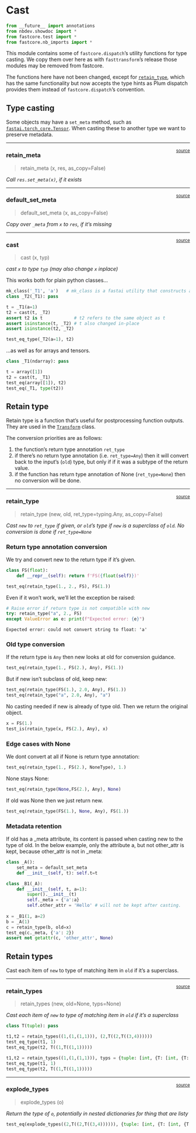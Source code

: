 # Cast


<!-- WARNING: THIS FILE WAS AUTOGENERATED! DO NOT EDIT! -->

``` python
from __future__ import annotations
from nbdev.showdoc import *
from fastcore.test import *
from fastcore.nb_imports import *
```

This module contains some of `fastcore.dispatch`’s utility functions for
type casting. We copy them over here as with `fasttransform`’s release
those modules may be removed from fastcore.

The functions here have not been changed, except for
[`retain_type`](https://AnswerDotAI.github.io/fasttransform/cast.html#retain_type),
which has the same functionality but now accepts the type hints as Plum
dispatch provides them instead of `fastcore.dispatch`’s convention.

## Type casting

Some objects may have a `set_meta` method, such as
[`fastai.torch_core.Tensor`](https://docs.fast.ai/torch_core.html#tensor.set_meta).
When casting these to another type we want to preserve metadata.

------------------------------------------------------------------------

<a
href="https://github.com/AnswerDotAI/fasttransform/blob/main/fasttransform/cast.py#L19"
target="_blank" style="float:right; font-size:smaller">source</a>

### retain_meta

>  retain_meta (x, res, as_copy=False)

*Call `res.set_meta(x)`, if it exists*

------------------------------------------------------------------------

<a
href="https://github.com/AnswerDotAI/fasttransform/blob/main/fasttransform/cast.py#L26"
target="_blank" style="float:right; font-size:smaller">source</a>

### default_set_meta

>  default_set_meta (x, as_copy=False)

*Copy over `_meta` from `x` to `res`, if it’s missing*

------------------------------------------------------------------------

<a
href="https://github.com/AnswerDotAI/fasttransform/blob/main/fasttransform/cast.py#L36"
target="_blank" style="float:right; font-size:smaller">source</a>

### cast

>  cast (x, typ)

*cast `x` to type `typ` (may also change `x` inplace)*

This works both for plain python classes…

``` python
mk_class('_T1', 'a')   # mk_class is a fastai utility that constructs a class.
class _T2(_T1): pass

t = _T1(a=1)
t2 = cast(t, _T2)        
assert t2 is t            # t2 refers to the same object as t
assert isinstance(t, _T2) # t also changed in-place
assert isinstance(t2, _T2)

test_eq_type(_T2(a=1), t2)
```

…as well as for arrays and tensors.

``` python
class _T1(ndarray): pass

t = array([1])
t2 = cast(t, _T1)
test_eq(array([1]), t2)
test_eq(_T1, type(t2))
```

## Retain type

Retain type is a function that’s useful for postprocessing function
outputs. They are used in the
[`Transform`](https://AnswerDotAI.github.io/fasttransform/transform.html#transform)
class.

The conversion priorities are as follows:

1.  the function’s return type annotation `ret_type`
2.  if there’s no return type annotation (i.e. `ret_type=Any`) then it
    will convert back to the input’s (`old`) type, but only if if it was
    a subtype of the return value.
3.  if the function has return type annotation of None (`ret_type=None`)
    then no conversion will be done.

------------------------------------------------------------------------

<a
href="https://github.com/AnswerDotAI/fasttransform/blob/main/fasttransform/cast.py#L47"
target="_blank" style="float:right; font-size:smaller">source</a>

### retain_type

>  retain_type (new, old, ret_type=typing.Any, as_copy=False)

*Cast `new` to `ret_type` if given, or `old`’s type if `new` is a
superclass of `old`. No conversion is done if `ret_type=None`*

### Return type annotation conversion

We try and convert new to the return type if it’s given.

``` python
class FS(float):
    def __repr__(self): return f'FS({float(self)})'
```

``` python
test_eq(retain_type(1., 2., FS), FS(1.))
```

Even if it won’t work, we’ll let the exception be raised:

``` python
# Raise error if return type is not compatible with new
try: retain_type("a", 2., FS)
except ValueError as e: print(f"Expected error: {e}")
```

    Expected error: could not convert string to float: 'a'

### Old type conversion

If the return type is `Any` then new looks at old for conversion
guidance.

``` python
test_eq(retain_type(1., FS(2.), Any), FS(1.))
```

But if new isn’t subclass of old, keep new:

``` python
test_eq(retain_type(FS(1.), 2.0, Any), FS(1.))
test_eq(retain_type("a", 2.0, Any), "a")
```

No casting needed if new is already of type old. Then we return the
original object.

``` python
x = FS(1.)
test_is(retain_type(x, FS(2.), Any), x)
```

### Edge cases with None

We dont convert at all if None is return type annotation:

``` python
test_eq(retain_type(1., FS(2.), NoneType), 1.)
```

None stays None:

``` python
test_eq(retain_type(None,FS(2.), Any), None)
```

If old was None then we just return new.

``` python
test_eq(retain_type(FS(1.), None, Any), FS(1.))
```

### Metadata retention

If old has a \_meta attribute, its content is passed when casting new to
the type of old. In the below example, only the attribute a, but not
other_attr is kept, because other_attr is not in \_meta:

``` python
class _A():
    set_meta = default_set_meta
    def __init__(self, t): self.t=t

class _B1(_A):
    def __init__(self, t, a=1):
        super().__init__(t)
        self._meta = {'a':a}
        self.other_attr = 'Hello' # will not be kept after casting.
        
x = _B1(1, a=2)
b = _A(1)
c = retain_type(b, old=x)
test_eq(c._meta, {'a': 2})
assert not getattr(c, 'other_attr', None)
```

## Retain types

Cast each item of `new` to type of matching item in `old` if it’s a
superclass.

------------------------------------------------------------------------

<a
href="https://github.com/AnswerDotAI/fasttransform/blob/main/fasttransform/cast.py#L58"
target="_blank" style="float:right; font-size:smaller">source</a>

### retain_types

>  retain_types (new, old=None, typs=None)

*Cast each item of `new` to type of matching item in `old` if it’s a
superclass*

``` python
class T(tuple): pass

t1,t2 = retain_types((1,(1,(1,1))), (2,T((2,T((3,4))))))
test_eq_type(t1, 1)
test_eq_type(t2, T((1,T((1,1)))))

t1,t2 = retain_types((1,(1,(1,1))), typs = {tuple: [int, {T: [int, {T: [int,int]}]}]})
test_eq_type(t1, 1)
test_eq_type(t2, T((1,T((1,1)))))
```

------------------------------------------------------------------------

<a
href="https://github.com/AnswerDotAI/fasttransform/blob/main/fasttransform/cast.py#L73"
target="_blank" style="float:right; font-size:smaller">source</a>

### explode_types

>  explode_types (o)

*Return the type of `o`, potentially in nested dictionaries for thing
that are listy*

``` python
test_eq(explode_types((2,T((2,T((3,4)))))), {tuple: [int, {T: [int, {T: [int,int]}]}]})
```
